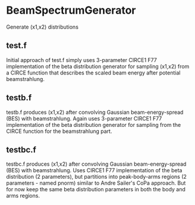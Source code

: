 # BeamSpectrumGenerator
Generate (x1,x2) distributions

## test.f
Initial approach of test.f simply uses 3-parameter CIRCE1 F77 implementation 
of the beta distribution generator for sampling (x1,x2) from a CIRCE function 
that describes the scaled beam energy after potential beamstrahlung.

## testb.f
testb.f produces (x1,x2) after convolving 
Gaussian beam-energy-spread (BES) with beamstrahlung.
Again uses 3-parameter CIRCE1 F77 implementation of the beta distribution 
generator for sampling from the CIRCE function for the beamstrahlung part.

## testbc.f
testbc.f produces (x1,x2) after convolving 
Gaussian beam-energy-spread (BES) with beamstrahlung.
Uses CIRCE1 F77 implementation of the beta distribution (2 parameters), but 
partitions into peak-body-arms regions (2 parameters - named pnorm) similar 
to Andre Sailer's CoPa approach. But for now keep the same beta 
distribution parameters in both the body and arms regions.
